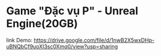 # Game "Đặc vụ P" -  Unreal Engine(20GB)

link Demo: https://drive.google.com/file/d/1nwB2X5wxDHp-uBNQbCf9uoXI3sc0Xmq0/view?usp=sharing
